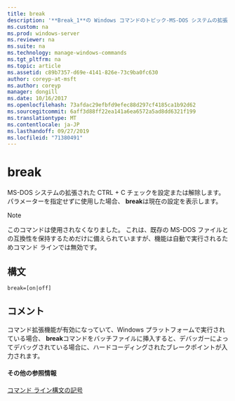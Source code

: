 ```yaml
---
title: break
description: '**Break_1**の Windows コマンドのトピック-MS-DOS システムの拡張 CTRL + C チェックを設定またはクリアします。 パラメーターを指定せずに使用した場合、 **break**は現在の設定を表示します。 '
ms.custom: na
ms.prod: windows-server
ms.reviewer: na
ms.suite: na
ms.technology: manage-windows-commands
ms.tgt_pltfrm: na
ms.topic: article
ms.assetid: c89b7357-d69e-4141-826e-73c9ba0fc630
author: coreyp-at-msft
ms.author: coreyp
manager: dongill
ms.date: 10/16/2017
ms.openlocfilehash: 73afdac29efbfd9efec88d297cf4185ca1b92d62
ms.sourcegitcommit: 6aff3d88ff22ea141a6ea6572a5ad8dd6321f199
ms.translationtype: MT
ms.contentlocale: ja-JP
ms.lasthandoff: 09/27/2019
ms.locfileid: "71380491"
---
```

# <a name="break"></a>break



MS-DOS システムの拡張された CTRL + C チェックを設定または解除します。 パラメーターを指定せずに使用した場合、 **break**は現在の設定を表示します。

> [!NOTE]
> このコマンドは使用されなくなりました。 これは、既存の MS-DOS ファイルとの互換性を保持するためだけに備えられていますが、機能は自動で実行されるためコマンド ラインでは無効です。

## <a name="syntax"></a>構文

```
break=[on|off]
```

## <a name="remarks"></a>コメント

コマンド拡張機能が有効になっていて、Windows プラットフォームで実行されている場合、 **break**コマンドをバッチファイルに挿入すると、デバッガーによってデバッグされている場合に、ハードコーディングされたブレークポイントが入力されます。

#### <a name="additional-references"></a>その他の参照情報

[コマンド ライン構文の記号](command-line-syntax-key.md)